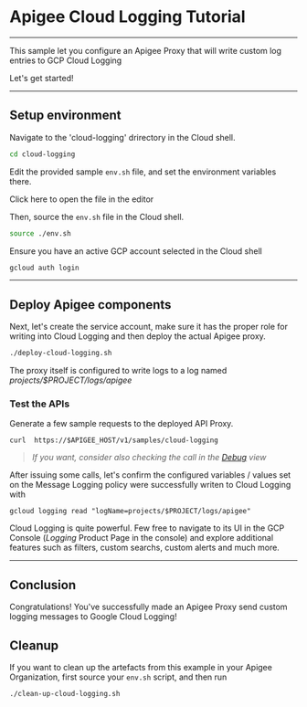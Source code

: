 # Apigee Cloud Logging Tutorial

---
This sample let you configure an Apigee Proxy that will write custom log entries to GCP Cloud Logging

Let's get started!

---

## Setup environment

Navigate to the 'cloud-logging' drirectory in the Cloud shell.

```sh
cd cloud-logging
```

Edit the provided sample `env.sh` file, and set the environment variables there.

Click <walkthrough-editor-open-file filePath="cloud-logging/env.sh">here</walkthrough-editor-open-file> to open the file in the editor

Then, source the `env.sh` file in the Cloud shell.

```sh
source ./env.sh
```

Ensure you have an active GCP account selected in the Cloud shell

```sh
gcloud auth login
```
---

## Deploy Apigee components

Next, let's create the service account, make sure it has the proper role for writing into Cloud Logging and then deploy the actual Apigee proxy.

```sh
./deploy-cloud-logging.sh
```

The proxy itself is configured to write logs to a log named _projects/$PROJECT/logs/apigee_

### Test the APIs

Generate a few sample requests to the deployed API Proxy.

```
curl  https://$APIGEE_HOST/v1/samples/cloud-logging
```
> _If you want, consider also checking the call in the [Debug](https://cloud.google.com/apigee/docs/api-platform/debug/trace) view_

After issuing some calls, let's confirm the configured variables / values set on the Message Logging policy were successfully writen to Cloud Logging with 

```
gcloud logging read "logName=projects/$PROJECT/logs/apigee"
```

Cloud Logging is quite powerful. Few free to navigate to its UI in the GCP Console (_Logging_ Product Page in the console) and explore additional features such as filters, custom searchs, custom alerts and much more.

---
## Conclusion

<walkthrough-conclusion-trophy></walkthrough-conclusion-trophy>

Congratulations! You've successfully made an Apigee Proxy send custom logging messages to Google Cloud Logging!

<walkthrough-inline-feedback></walkthrough-inline-feedback>

## Cleanup

If you want to clean up the artefacts from this example in your Apigee Organization, first source your `env.sh` script, and then run

```bash
./clean-up-cloud-logging.sh
```